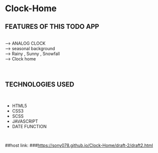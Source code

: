 # Clock-Home


## FEATURES OF THIS TODO APP
<br>
--> ANALOG CLOCK <br>
--> seasonal background<br>
--> Rainy , Sunny , Snowfall<br>
--> Clock home<br>
<br><br>

## TECHNOLOGIES USED
<br>
<ul type='disc'>
  <li>HTML5</li>
  <li>CSS3</li>
  <li>SCSS</li>
  <li>JAVASCRIPT</li>
  <li>DATE FUNCTION</li>
</ul>
<br>


##host link:
###https://sony078.github.io/Clock-Home/draft-2/draft2.html
